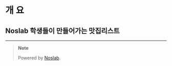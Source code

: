 # 개 요
## Noslab 학생들이 만들어가는 맛집리스트 
---
> **Note** 
> 
> Powered by [Noslab](https://noslab.github.io/).
